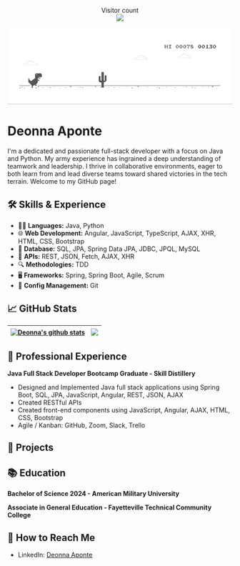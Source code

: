 <!--
**Deonnaa/Deonnaa** is a ✨ _special_ ✨ repository because its `README.md` (this file) appears on your GitHub profile.

Here are some ideas to get you started:

- 🔭 I’m currently working on ...
- 🌱 I’m currently learning ...
- 👯 I’m looking to collaborate on ...
- 🤔 I’m looking for help with ...
- 💬 Ask me about ...
- 📫 How to reach me: ...
- 😄 Pronouns: ...
- ⚡ Fun fact: ...
-->

<p align="center"> 
  Visitor count<br>
  <img src="https://profile-counter.glitch.me/Deonnaa/count.svg" />
</p>

![](https://github.com/Deonnaa/Deonnaa/blob/main/dino.gif)


# Deonna Aponte

I'm a dedicated and passionate full-stack developer with a focus on Java and Python. My army experience has ingrained a deep understanding of teamwork and leadership. I thrive in collaborative environments, eager to both learn from and lead diverse teams toward shared victories in the tech terrain. Welcome to my GitHub page!

## 🛠 Skills & Experience

- 👨‍💻 **Languages:** Java, Python
- 🌐 **Web Development:** Angular, JavaScript, TypeScript, AJAX, XHR, HTML, CSS, Bootstrap
- 💾 **Database:** SQL, JPA, Spring Data JPA, JDBC, JPQL, MySQL
- 🔌 **APIs:** REST, JSON, Fetch, AJAX, XHR
- 🔍 **Methodologies:** TDD
- 🖥️ **Frameworks:** Spring, Spring Boot, Agile, Scrum
- 🔧 **Config Management:** Git

## 📈 GitHub Stats
| <a href="https://github.com/Deonnaa/github-readme-stats"><img align="center" src="https://github-readme-stats.vercel.app/api?username=Deonnaa&show_icons=true&theme=buefy&hide_border=true" alt="Deonna's github stats" /></a> | <a href="https://github.com/Deonnaa/github-readme-stats"><img align="center" src="https://github-readme-stats.vercel.app/api/top-langs/?username=Deonnaa&layout=compact&theme=buefy&hide_border=true" /></a> |
| ------------- | ------------- |

## 💼 Professional Experience
**Java Full Stack Developer Bootcamp Graduate - Skill Distillery**
- Designed and Implemented Java full stack applications using Spring Boot, SQL, JPA, JavaScript, Angular, REST, JSON, AJAX
- Created RESTful APIs
- Created front-end components using JavaScript, Angular, AJAX, HTML, CSS, Bootstrap
- Agile / Kanban: GitHub, Zoom, Slack, Trello

## 🚀 Projects


## 📚 Education
**Bachelor of Science 2024 - American Military University**

**Associate in General Education - Fayetteville Technical Community College**

## 🤝 How to Reach Me
- LinkedIn: [Deonna Aponte](https://www.linkedin.com/in/deonnaaponte/)



